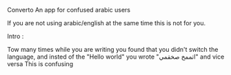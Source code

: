 Converto
An app for confused arabic users

If you are not using arabic/english at the same time this is not for you.

Intro :

Tow many times while you are writing you found that you didn't switch the language, and insted of the "Hello world" you wrote "اثممخ صخقمي" and vice versa
This is confusing

